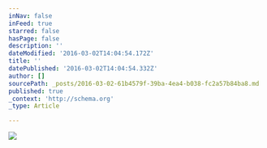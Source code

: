 ```yaml
---
inNav: false
inFeed: true
starred: false
hasPage: false
description: ''
dateModified: '2016-03-02T14:04:54.172Z'
title: ''
datePublished: '2016-03-02T14:04:54.332Z'
author: []
sourcePath: _posts/2016-03-02-61b4579f-39ba-4ea4-b038-fc2a57b84ba8.md
published: true
_context: 'http://schema.org'
_type: Article

---
```

![](https://the-grid-user-content.s3-us-west-2.amazonaws.com/4038be87-390c-46ae-a6d2-467c29cb635b.jpg)